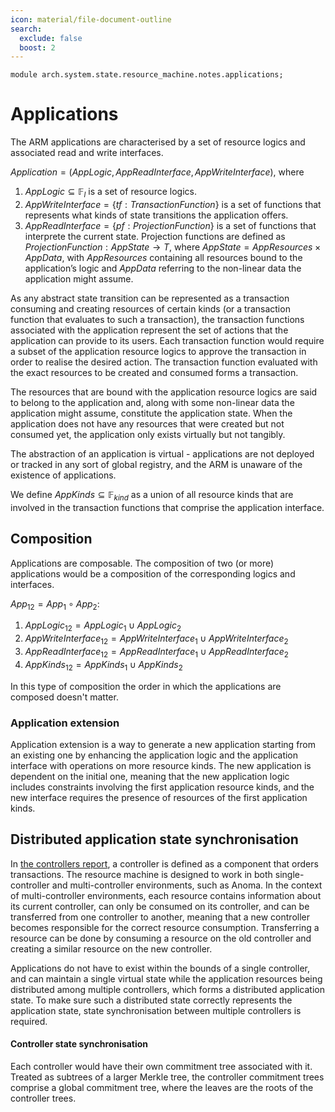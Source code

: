 ```yaml
---
icon: material/file-document-outline
search:
  exclude: false
  boost: 2
---
```


```juvix
module arch.system.state.resource_machine.notes.applications;
```

# Applications

The ARM applications are characterised by a set of resource logics and associated read and write interfaces.

$Application = (AppLogic, AppReadInterface, AppWriteInterface)$, where

1. $AppLogic \subseteq \mathbb{F}_l$ is a set of resource logics.
2. $AppWriteInterface = \{tf: TransactionFunction\}$ is a set of functions that represents what kinds of state transitions the application offers.
3. $AppReadInterface = \{pf: ProjectionFunction\}$ is a set of functions that interprete the current state. Projection functions are defined as $ProjectionFunction: AppState \rightarrow T$, where $AppState = AppResources \times AppData$, with $AppResources$ containing all resources bound to the application’s logic and $AppData$ referring to the non-linear data the application might assume.

As any abstract state transition can be represented as a transaction consuming and creating resources of certain kinds (or a transaction function that evaluates to such a transaction), the transaction functions associated with the application represent the set of actions that the application can provide to its users. Each transaction function would require a subset of the application resource logics to approve the transaction in order to realise the desired action. The transaction function evaluated with the exact resources to be created and consumed forms a transaction.

The resources that are bound with the application resource logics are said to belong to the application and, along with some non-linear data the application might assume, constitute the application state. When the application does not have any resources that were created but not consumed yet, the application only exists virtually but not tangibly.

The abstraction of an application is virtual - applications are not deployed or tracked in any sort of global registry, and the ARM is unaware of the existence of applications.

We define $AppKinds \subseteq \mathbb{F}_{kind}$ as a union of all resource kinds that are involved in the transaction functions that comprise the application interface.

## Composition

Applications are composable. The composition of two (or more) applications would be a composition of the corresponding logics and interfaces.

$App_12 = App_1 \circ App_2$:

1. $AppLogic_{12} = AppLogic_1 \cup AppLogic_2$
2. $AppWriteInterface_{12} = AppWriteInterface_1 \cup AppWriteInterface_2$
3. $AppReadInterface_{12} = AppReadInterface_1 \cup AppReadInterface_2$
4. $AppKinds_{12} = AppKinds_1 \cup AppKinds_2$

In this type of composition the order in which the applications are composed doesn't matter.

### Application extension

Application extension is a way to generate a new application starting from an existing one by enhancing the application logic and the application interface with operations on more resource kinds. The new application is dependent on the initial one, meaning that the new application logic includes constraints involving the first application resource kinds, and the new interface requires the presence of resources of the first application kinds.


## Distributed application state synchronisation

In [the controllers report](https://doi.org/10.5281/zenodo.10498997), a controller is defined as a component that
orders transactions. The resource machine is designed to work in both
single-controller and multi-controller environments, such as Anoma. In the
context of multi-controller environments, each resource contains information
about its current controller, can only be consumed on its controller, and can be
transferred from one controller to another, meaning that a new controller
becomes responsible for the correct resource consumption. Transferring a
resource can be done by consuming a resource on the old controller and creating
a similar resource on the new controller.

Applications do not have to exist within the bounds of a single controller, and can maintain a single virtual state while the application resources being distributed among multiple controllers, which forms a distributed application state. To make sure such a distributed state correctly represents the application state, state synchronisation between multiple controllers is required.

#### Controller state synchronisation

Each controller would have their own commitment tree associated with it. Treated as subtrees of a larger Merkle tree, the controller commitment trees comprise a global commitment tree, where the leaves are the roots of the controller trees.
